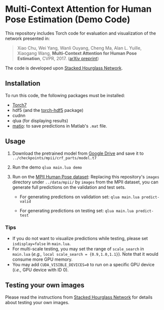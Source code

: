 # Multi-Context Attention for Human Pose Estimation  (Demo Code)

This repository includes Torch code for evaluation and visualization of the network presented in:

> Xiao Chu, Wei Yang, Wanli Ouyang, Cheng Ma, Alan L. Yuille, Xiaogang Wang,
> **Multi-Context Attention for Human Pose Estimation**,
> CVPR, 2017. ([arXiv preprint](https://arxiv.org/abs/1702.07432))

The code is developed upon [Stacked Hourglass Network](https://github.com/anewell/pose-hg-demo).

## Installation

To run this code, the following packages must be installed:

- [Torch7](https://github.com/torch/torch7)
- hdf5 (and the [torch-hdf5](https://github.com/deepmind/torch-hdf5/) package)
- cudnn
- qlua (for displaying results)
- [matio](https://github.com/soumith/matio-ffi.torch): to save predictions in Matlab's `.mat` file.

## Usage

1. Download the pretrained model from [Google Drive](https://drive.google.com/open?id=0B63t5HSgY4SQZV9vN1hnMEItYTg) and save it to `../checkpoints/mpii/crf_parts/model.t7`

2. Run the demo 
`qlua main.lua demo`

3. Run on the [MPII Human Pose dataset](http://human-pose.mpi-inf.mpg.de): 
Replacing this repository's `images` directory under `../data/mpii/` by `images` from the MPII dataset, you can generate full predictions on the validation and test sets.
   - For generating predictions on validation set:
   `qlua main.lua predict-valid`

   - For generating predictions on testing set:
   `qlua main.lua predict-test`



### Tips
- If you do not want to visualize predictions while testing, please set `isdisplay=false` in `main.lua`.
- For multi-scale testing, you may set the range of `scale_search` in `main.lua` (*e.g.,* `local scale_search = {0.9,1.0,1.1}`). Note that it would consume more GPU memory. 
- You may add `CUDA_VISIBLE_DEVICES=0` to run on a specific GPU device (*i.e.,* GPU device with ID 0).

## Testing your own images

Please read the instructions from [Stacked Hourglass Network](https://github.com/anewell/pose-hg-demo) for details about testing your own images. 